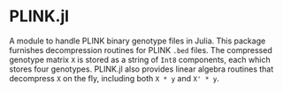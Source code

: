 # PLINK.jl

A module to handle PLINK binary genotype files in Julia.
This package furnishes decompression routines for PLINK `.bed` files.
The compressed genotype matrix `X` is stored as a string of `Int8` components,
each which stores four genotypes. 
PLINK.jl also provides linear algebra routines that decompress `X` on the fly,
including both `X * y` and `X' * y`. 

